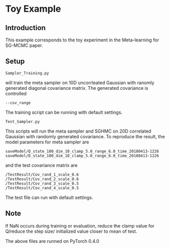 # Toy Example
## Introduction
This example corresponds to the toy experiment in the Meta-learning for SG-MCMC paper.
## Setup
    Sampler_Training.py
will train the meta sampler on 10D uncorrleated Gaussian with ranomly generated diagonal covariance matrix. The generated covariance is controlled

    --cov_range
The training script can be running with default settings.

    Test_Sampler.py
    
This scripts will run the meta sampler and SGHMC on 20D correlated Gaussian with randomly generated covariance. To reproduce the result, the model parameters for meta sampler are 

    saveModel/Q_state_100_dim_10_clamp_5.0_range_6.0_time_20180413-1226
    saveModel/D_state_100_dim_10_clamp_5.0_range_6.0_time_20180413-1226
and the test covariance matrix are 

    /TestResult/Cov_rand_1_scale_0.6
    /TestResult/Cov_rand_2_scale_0.6
    /TestResult/Cov_rand_3_scale_0.5
    /TestResult/Cov_rand_4_scale_0.5
The test file can run with default settings.

## Note
If NaN occurs during training or evaluation, reduce the clamp value for Q/reduce the step size/ initialized value closer to mean of test.

The above files are runned on PyTorch 0.4.0
